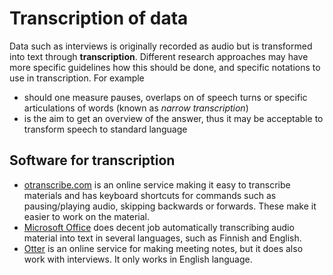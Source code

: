 # Transcription of data

Data such as interviews is originally recorded as audio but is transformed into text through **transcription**.
Different research approaches may have more specific guidelines how this should be done, and specific notations to use in transcription.
For example

* should one measure pauses, overlaps on of speech turns or specific articulations of words (known as _narrow transcription_)
* is the aim to get an overview of the answer, thus it may be acceptable to transform speech to standard language

## Software for transcription

* [otranscribe.com](https://otranscribe.com/) is an online service making it easy to transcribe materials and has keyboard shortcuts for commands such as pausing/playing audio, skipping backwards or forwards.
These make it easier to work on the material.
* [Microsoft Office](microsoft_office) does decent job automatically transcribing audio material into text in several languages, such as Finnish and English.
* [Otter](https://otter.ai/) is an online service for making meeting notes, but it does also work with interviews.
It only works in English language.
